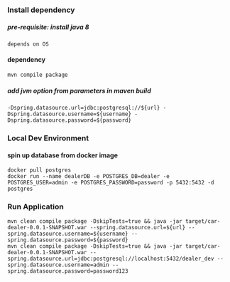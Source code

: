 ### Install dependency
##### pre-requisite: install java 8
    depends on OS
#### dependency
	mvn compile package

##### add jvm option from parameters in maven build
    -Dspring.datasource.url=jdbc:postgresql://${url} -Dspring.datasource.username=${username} -Dspring.datasource.password=${password}

### Local Dev Environment
#### spin up database from docker image
	docker pull postgres
	docker run --name dealerDB -e POSTGRES_DB=dealer -e POSTGRES_USER=admin -e POSTGRES_PASSWORD=password -p 5432:5432 -d postgres

### Run Application
    mvn clean compile package -DskipTests=true && java -jar target/car-dealer-0.0.1-SNAPSHOT.war --spring.datasource.url=${url} --spring.datasource.username=${username} --spring.datasource.password=${password}
    mvn clean compile package -DskipTests=true && java -jar target/car-dealer-0.0.1-SNAPSHOT.war --spring.datasource.url=jdbc:postgresql://localhost:5432/dealer_dev --spring.datasource.username=admin --spring.datasource.password=password123
